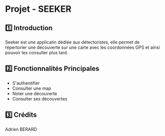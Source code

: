 # Projet - SEEKER

## 1️⃣ Introduction

Seeker est une applicatin dédiée aux détectoristes, elle permet de répertorier une découverte sur une carte avec les coordonnées GPS et ainsi pouvoir les consulter plus tard.

## 2️⃣ Fonctionnalités Principales

- S'authentifier
- Consulter une map
- Noter une découverte
- Consulter ses découvertes

## 3️⃣ Crédits
Adrien BERARD

